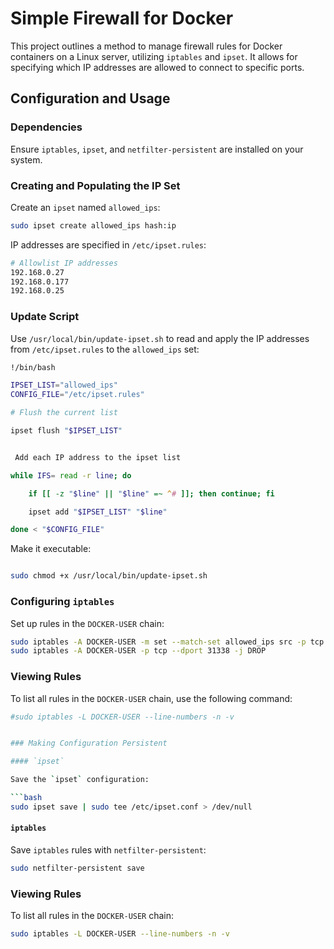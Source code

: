 # Simple Firewall for Docker

This project outlines a method to manage firewall rules for Docker containers on a Linux server, utilizing `iptables` and `ipset`. It allows for specifying which IP addresses are allowed to connect to specific ports.

## Configuration and Usage

### Dependencies

Ensure `iptables`, `ipset`, and `netfilter-persistent` are installed on your system.

### Creating and Populating the IP Set

Create an `ipset` named `allowed_ips`:

```bash
sudo ipset create allowed_ips hash:ip
```

IP addresses are specified in `/etc/ipset.rules`:

```bash
# Allowlist IP addresses
192.168.0.27
192.168.0.177
192.168.0.25
```

### Update Script

Use `/usr/local/bin/update-ipset.sh` to read and apply the IP addresses from `/etc/ipset.rules` to the `allowed_ips` set:

```bash
!/bin/bash

IPSET_LIST="allowed_ips"
CONFIG_FILE="/etc/ipset.rules"

# Flush the current list

ipset flush "$IPSET_LIST"


 Add each IP address to the ipset list

while IFS= read -r line; do

    if [[ -z "$line" || "$line" =~ ^# ]]; then continue; fi

    ipset add "$IPSET_LIST" "$line"

done < "$CONFIG_FILE"

```

Make it executable:


```bash

sudo chmod +x /usr/local/bin/update-ipset.sh

```

### Configuring `iptables`

Set up rules in the `DOCKER-USER` chain:


```bash
sudo iptables -A DOCKER-USER -m set --match-set allowed_ips src -p tcp --dport 31338 -j ACCEPT
sudo iptables -A DOCKER-USER -p tcp --dport 31338 -j DROP
```

### Viewing Rules

To list all rules in the `DOCKER-USER` chain, use the following command:

```bash
#sudo iptables -L DOCKER-USER --line-numbers -n -v


### Making Configuration Persistent

#### `ipset`

Save the `ipset` configuration:

```bash
sudo ipset save | sudo tee /etc/ipset.conf > /dev/null
```

#### `iptables`

Save `iptables` rules with `netfilter-persistent`:

```bash
sudo netfilter-persistent save
```

### Viewing Rules

To list all rules in the `DOCKER-USER` chain:

```bash
sudo iptables -L DOCKER-USER --line-numbers -n -v
```
